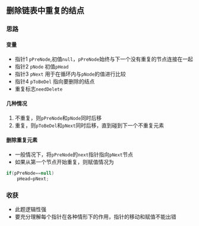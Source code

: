 ## 删除链表中重复的结点

### 思路

#### 变量

* 指针1 `pPreNode`,初值`null`，`pPreNode`始终与下一个没有重复的节点连接在一起
* 指针2 `pNode` 初值`pHead`
* 指针3 `pNext` 用于在循环内与`pNode`的值进行比较
* 指针4 `pToBeDel` 指向要删除的结点
* 重复标志`needDelete` 

#### 几种情况

1. 不重复，则`pPreNode`和`pNode`同时后移
2.  重复，则`pToBeDel`和`pNext`同时后移，直到碰到下一个不重复元素

#### 删除重复元素

* 一般情况下，将`pPreNode`的`next`指针指向`pNext`节点
* 如果从第一个节点开始重复，则赋值情况为

```java
if(pPreNode==null)
    pHead=pNext;
```

### 收获

* 此题逻辑性强
* 要充分理解每个指针在各种情形下的作用，指针的移动和赋值不能出错